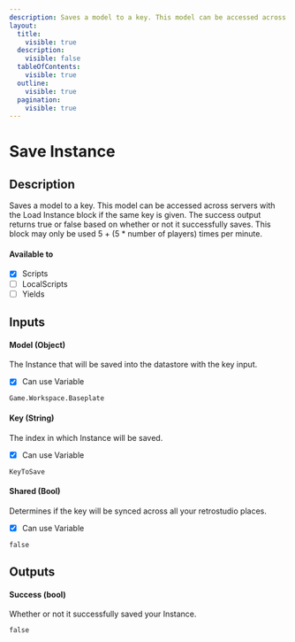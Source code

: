 ```yaml
---
description: Saves a model to a key. This model can be accessed across servers via the Load Instance block if the same key is given. This block may only be used 5 + (5 * number of players) times per minute.
layout:
  title:
    visible: true
  description:
    visible: false
  tableOfContents:
    visible: true
  outline:
    visible: true
  pagination:
    visible: true
---
```


# Save Instance

## Description

Saves a model to a key. This model can be accessed across servers with the Load Instance block if the same key is given.
The success output returns true or false based on whether or not it successfully saves.
This block may only be used 5 + (5 * number of players) times per minute.

#### Available to

* [x] Scripts
* [ ] LocalScripts
* [ ] Yields

## Inputs

#### Model (Object)

The Instance that will be saved into the datastore with the key input.

* [x] Can use Variable

```
Game.Workspace.Baseplate
```

#### Key (String)

The index in which Instance will be saved.

* [x] Can use Variable

```
KeyToSave
```

#### Shared (Bool)

Determines if the key will be synced across all your retrostudio places.

* [x] Can use Variable

```
false
```

## Outputs

#### Success (bool)

Whether or not it successfully saved your Instance.

```
false
```
